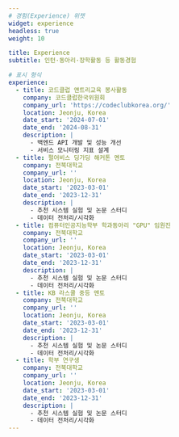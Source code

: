 ```yaml
---
# 경험(Experience) 위젯
widget: experience
headless: true
weight: 10

title: Experience
subtitle: 인턴·동아리·장학활동 등 활동경험

# 표시 형식
experience:
  - title: 코드클럽 앤트리교육 봉사활동 
    company: 코드클럽한국위원회
    company_url: 'https://codeclubkorea.org/'
    location: Jeonju, Korea
    date_start: '2024-07-01'
    date_end: '2024-08-31'
    description: |
      - 백엔드 API 개발 및 성능 개선
      - 서비스 모니터링 지표 설계
  - title: 펄어비스 딩가딩 해커톤 멘토
    company: 전북대학교
    company_url: ''
    location: Jeonju, Korea
    date_start: '2023-03-01'
    date_end: '2023-12-31'
    description: |
      - 추천 시스템 실험 및 논문 스터디
      - 데이터 전처리/시각화
  - title: 컴퓨터인공지능학부 학과동아리 "GPU" 임원진
    company: 전북대학교
    company_url: ''
    location: Jeonju, Korea
    date_start: '2023-03-01'
    date_end: '2023-12-31'
    description: |
      - 추천 시스템 실험 및 논문 스터디
      - 데이터 전처리/시각화
  - title: KB 라스쿨 중등 멘토
    company: 전북대학교
    company_url: ''
    location: Jeonju, Korea
    date_start: '2023-03-01'
    date_end: '2023-12-31'
    description: |
      - 추천 시스템 실험 및 논문 스터디
      - 데이터 전처리/시각화
  - title: 학부 연구생
    company: 전북대학교
    company_url: ''
    location: Jeonju, Korea
    date_start: '2023-03-01'
    date_end: '2023-12-31'
    description: |
      - 추천 시스템 실험 및 논문 스터디
      - 데이터 전처리/시각화
---
```


